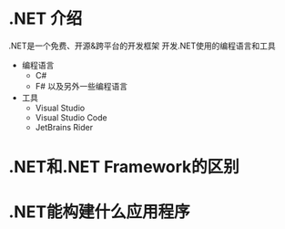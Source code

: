 # .NET 介绍
.NET是一个免费、开源&跨平台的开发框架
开发.NET使用的编程语言和工具
+ 编程语言
  + C#
  + F# 以及另外一些编程语言
+ 工具
  + Visual Studio
  + Visual Studio Code
  + JetBrains Rider
# .NET和.NET Framework的区别

# .NET能构建什么应用程序


